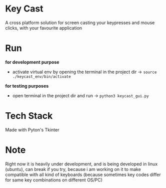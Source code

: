 # Key Cast

A cross platform solution for screen casting your keypresses and mouse clicks, with your favourite application

# Run

**for development purpose**

- activate virtual env by opening the terminal in the project dir -> `source ./keycast_env/bin/activate`

**for testing purposes**

- open terminal in the project dir and run -> `python3 keycast_gui.py`

# Tech Stack

Made with Pyton's Tkinter

# Note

Right now it is heavily under development, and is being developed in linux (ubuntu), can break if you try, because i am working on it to make compatible with all kind of keyboards (because sometimes key codes differ for same key combinations on different OS/PC)
